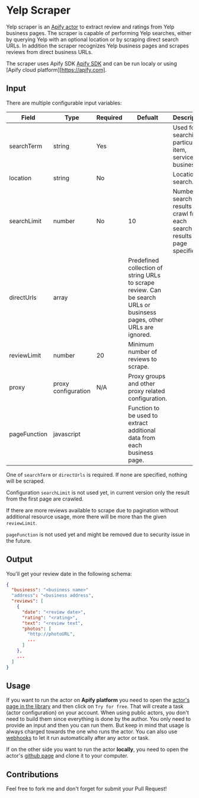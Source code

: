 Yelp Scraper
============

Yelp scraper is an [Apify actor](https://apify.com/actors) to extract review and ratings from Yelp business pages.
The scraper is capable of performing Yelp searches, either by querying Yelp with an optional location or by scraping
direct search URLs. In addition the scraper recognizes Yelp business pages and scrapes reviews from direct business
URLs.

The scraper uses Apify SDK [Apify SDK](https://sdk.apify.com/) and can be run localy or using
[Apify cloud platform][https://apify.com].

## Input

There are multiple configurable input variables:

| Field | Type | Required | Defualt | Description |
| ----- | ---- | -------- | ------- | ----------- |
| searchTerm | string | Yes | | Used for searching particular item, service or business. |
| location | string | No | | Location to search. |
| searchLimit | number | No | 10 | Number of search results to crawl from each search results page specified. |
| directUrls | array | | Predefined collection of string URLs to scrape review. Can be search URLs or businsess pages, other URLs are ignored. |
| reviewLimit | number | 20 | Minimum number of reviews to scrape. |
| proxy | proxy configuration | N/A | Proxy groups and other proxy related configuration. |
| pageFunction | javascript |  | Function to be used to extract additional data from each business page. |

One of `searchTerm` or `directUrls` is required. If none are specified, nothing will be scraped.

Configuration `searchLimit` is not used yet, in current version only the result from the first page are crawled.

If there are more reviews available to scrape due to pagination without additional resource usage, more there will be
more than the given `reviewLimit`.

`pageFunction` is not used yet and might be removed due to security issue in the future.

## Output

You'll get your review date in the following schema:

```json
{
  "business": "<business name>"
  "address": "<business address",
  "reviews": [
    {
      "date": "<review date>",
      "rating": "<rating>",
      "text": "<review text",
      "photos": [
        "http://photoURL",
        ...
      ]
    },
    ...
  ]
}
```

## Usage

If you want to run the actor on **Apify platform** you need to open the [actor's page in the library](https://www.apify.com/lukaskrivka/google-sheets) and then click on `Try for free`. That will create a task (actor configuration) on your account. When using public actors, you don't need to build them since everything is done by the author. You only need to provide an input and then you can run them. But keep in mind that usage is always charged towards the one who runs the actor. You can also use [webhooks](#webhooks) to let it run automatically after any actor or task.

If on the other side you want to run the actor **locally**, you need to open the actor's [github page](https://github.com/metalwarrior665/actor-google-sheets) and clone it to your computer.

## Contributions

Feel free to fork me and don't forget for submit your Pull Request!
